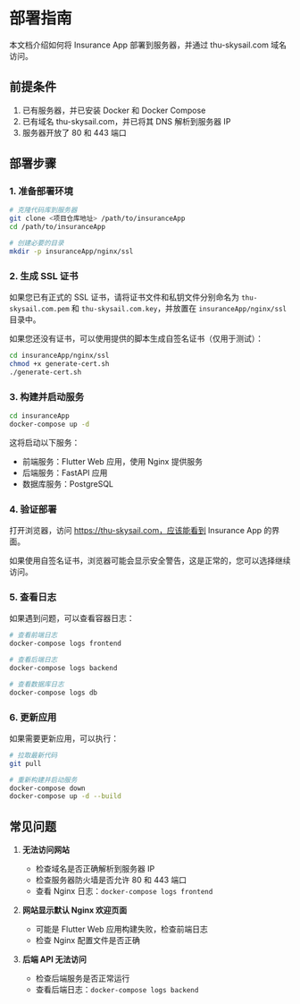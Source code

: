 # 部署指南

本文档介绍如何将 Insurance App 部署到服务器，并通过 thu-skysail.com 域名访问。

## 前提条件

1. 已有服务器，并已安装 Docker 和 Docker Compose
2. 已有域名 thu-skysail.com，并已将其 DNS 解析到服务器 IP
3. 服务器开放了 80 和 443 端口

## 部署步骤

### 1. 准备部署环境

```bash
# 克隆代码库到服务器
git clone <项目仓库地址> /path/to/insuranceApp
cd /path/to/insuranceApp

# 创建必要的目录
mkdir -p insuranceApp/nginx/ssl
```

### 2. 生成 SSL 证书

如果您已有正式的 SSL 证书，请将证书文件和私钥文件分别命名为 `thu-skysail.com.pem` 和 `thu-skysail.com.key`，并放置在 `insuranceApp/nginx/ssl` 目录中。

如果您还没有证书，可以使用提供的脚本生成自签名证书（仅用于测试）：

```bash
cd insuranceApp/nginx/ssl
chmod +x generate-cert.sh
./generate-cert.sh
```

### 3. 构建并启动服务

```bash
cd insuranceApp
docker-compose up -d
```

这将启动以下服务：
- 前端服务：Flutter Web 应用，使用 Nginx 提供服务
- 后端服务：FastAPI 应用
- 数据库服务：PostgreSQL

### 4. 验证部署

打开浏览器，访问 https://thu-skysail.com，应该能看到 Insurance App 的界面。

如果使用自签名证书，浏览器可能会显示安全警告，这是正常的，您可以选择继续访问。

### 5. 查看日志

如果遇到问题，可以查看容器日志：

```bash
# 查看前端日志
docker-compose logs frontend

# 查看后端日志
docker-compose logs backend

# 查看数据库日志
docker-compose logs db
```

### 6. 更新应用

如果需要更新应用，可以执行：

```bash
# 拉取最新代码
git pull

# 重新构建并启动服务
docker-compose down
docker-compose up -d --build
```

## 常见问题

1. **无法访问网站**
   - 检查域名是否正确解析到服务器 IP
   - 检查服务器防火墙是否允许 80 和 443 端口
   - 查看 Nginx 日志：`docker-compose logs frontend`

2. **网站显示默认 Nginx 欢迎页面**
   - 可能是 Flutter Web 应用构建失败，检查前端日志
   - 检查 Nginx 配置文件是否正确

3. **后端 API 无法访问**
   - 检查后端服务是否正常运行
   - 查看后端日志：`docker-compose logs backend` 